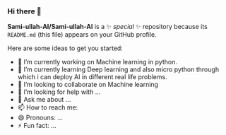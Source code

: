 ### Hi there 👋


**Sami-ullah-AI/Sami-ullah-AI** is a ✨ _special_ ✨ repository because its `README.md` (this file) appears on your GitHub profile.

Here are some ideas to get you started:

- 🔭 I’m currently working on Machine learning in python.
- 🌱 I’m currently learning Deep learning and also micro python through which i can deploy AI in different real life problems.
- 👯 I’m looking to collaborate on Machine learning
- 🤔 I’m looking for help with ...
- 💬 Ask me about ...
- 📫 How to reach me: 
- 😄 Pronouns: ...
- ⚡ Fun fact: ...

